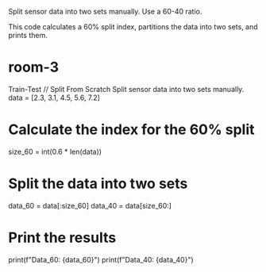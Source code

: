 Split sensor data into two sets manually. Use a 60-40 ratio.

This code calculates a 60% split index, partitions the data into two sets, and prints them.


# room-3
 Train-Test // Split From Scratch Split sensor data into two sets manually. 
data = [2.3, 3.1, 4.5, 5.6, 7.2]

# Calculate the index for the 60% split
size_60 = int(0.6 * len(data))

# Split the data into two sets
data_60 = data[:size_60]
data_40 = data[size_60:]

# Print the results
print(f"Data_60: {data_60}")
print(f"Data_40: {data_40}")
